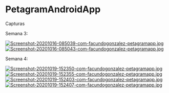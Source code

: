# PetagramAndroidApp

Capturas


Semana 3:

[![Screenshot-20201016-085039-com-facundogonzalez-petagramapp.jpg](https://i.postimg.cc/wvhggCQw/Screenshot-20201016-085039-com-facundogonzalez-petagramapp.jpg)](https://postimg.cc/CBLW46t8)[![Screenshot-20201016-085043-com-facundogonzalez-petagramapp.jpg](https://i.postimg.cc/63sBsWn7/Screenshot-20201016-085043-com-facundogonzalez-petagramapp.jpg)](https://postimg.cc/cKcpwNDZ)


Semana 4:

[![Screenshot-20201019-152350-com-facundogonzalez-petagramapp.jpg](https://i.postimg.cc/nLsV6Qr4/Screenshot-20201019-152350-com-facundogonzalez-petagramapp.jpg)](https://postimg.cc/xk2Sm8K8)[![Screenshot-20201019-152355-com-facundogonzalez-petagramapp.jpg](https://i.postimg.cc/gJ8z0Fvr/Screenshot-20201019-152355-com-facundogonzalez-petagramapp.jpg)](https://postimg.cc/mzZfdnpG)[![Screenshot-20201019-152403-com-facundogonzalez-petagramapp.jpg](https://i.postimg.cc/0jv8MWfn/Screenshot-20201019-152403-com-facundogonzalez-petagramapp.jpg)](https://postimg.cc/njd8N1N9)[![Screenshot-20201019-152407-com-facundogonzalez-petagramapp.jpg](https://i.postimg.cc/KYdcFv3d/Screenshot-20201019-152407-com-facundogonzalez-petagramapp.jpg)](https://postimg.cc/t1NGNb55)

